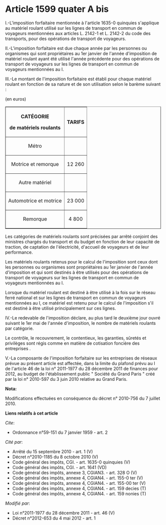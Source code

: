 # Article 1599 quater A bis

I.-L'imposition forfaitaire mentionnée à l'article 1635-0 quinquies s'applique au matériel roulant utilisé sur les lignes de
transport en commun de voyageurs mentionnées aux articles L. 2142-1 et L. 2142-2 du code des transports, pour des opérations
de transport de voyageurs. 

II.-L'imposition forfaitaire est due chaque année par les personnes ou organismes qui sont propriétaires au 1er janvier de
l'année d'imposition de matériel roulant ayant été utilisé l'année précédente pour des opérations de transport de voyageurs
sur les lignes de transport en commun de voyageurs mentionnées au I. 

III.-Le montant de l'imposition forfaitaire est établi pour chaque matériel roulant en fonction de sa nature et de son
utilisation selon le barème suivant : 

(en euros) 

<table border="1" width="680">
  <tbody>
    <tr>
      <th>

CATÉGORIE 

de matériels roulants 

</th>
      <th>

TARIFS 

</th>
    </tr>
    <tr>
      <td align="center">

Métro 

</td>
      <td align="center">
    </td></tr>
    <tr>
      <td align="center">

Motrice et remorque 

</td>
      <td align="center">

12 260 

</td>
    </tr>
    <tr>
      <td align="center">

Autre matériel 

</td>
      <td align="center">
    </td></tr>
    <tr>
      <td align="center">

Automotrice et motrice 

</td>
      <td align="center">

23 000 

</td>
    </tr>
    <tr>
      <td align="center">

Remorque 

</td>
      <td align="center">

4 800 

</td>
    </tr>
  </tbody>
</table>

Les catégories de matériels roulants sont précisées par arrêté conjoint des ministres chargés du transport et du budget en
fonction de leur capacité de traction, de captation de l'électricité, d'accueil de voyageurs et de leur performance. 

Les matériels roulants retenus pour le calcul de l'imposition sont ceux dont les personnes ou organismes sont propriétaires
au 1er janvier de l'année d'imposition et qui sont destinés à être utilisés pour des opérations de transport de voyageurs sur
les lignes de transport en commun de voyageurs mentionnées au I. 

Lorsque du matériel roulant est destiné à être utilisé à la fois sur le réseau ferré national et sur les lignes de transport
en commun de voyageurs mentionnées au I, ce matériel est retenu pour le calcul de l'imposition s'il est destiné à être
utilisé principalement sur ces lignes. 

IV.-Le redevable de l'imposition déclare, au plus tard le deuxième jour ouvré suivant le 1er mai de l'année d'imposition, le
nombre de matériels roulants par catégorie. 

Le contrôle, le recouvrement, le contentieux, les garanties, sûretés et privilèges sont régis comme en matière de cotisation
foncière des entreprises .

V.-La composante de l'imposition forfaitaire sur les entreprises de réseaux prévue au présent article est affectée, dans la
limite du plafond prévu au I de l'article 46 de la loi n° 2011-1977 du 28 décembre 2011 de finances pour 2012, au budget de
l'établissement public " Société du Grand Paris " créé par la loi n° 2010-597 du 3 juin 2010 relative au Grand Paris.

**Nota:**

Modifications effectuées en conséquence du décret n° 2010-756 du 7 juillet 2010.

**Liens relatifs à cet article**

_Cite_:

  - Ordonnance n°59-151 du 7 janvier 1959 - art. 2

_Cité par_:

  - Arrêté du 15 septembre 2010 - art. 1 (V)
  - Décret n°2010-1185 du 8 octobre 2010 (V)
  - Code général des impôts, CGI. - art. 1635-0 quinquies (V)
  - Code général des impôts, CGI. - art. 1641 (VD)
  - Code général des impôts, annexe 3, CGIAN3. - art. 328 O (V)
  - Code général des impôts, annexe 4, CGIAN4. - art. 155-0 ter (V)
  - Code général des impôts, annexe 4, CGIAN4. - art. 155-00 ter (V)
  - Code général des impôts, annexe 4, CGIAN4. - art. 159 decies (T)
  - Code général des impôts, annexe 4, CGIAN4. - art. 159 nonies (T)

_Modifié par_:

  - Loi n°2011-1977 du 28 décembre 2011 - art. 46 (V)
  - Décret n°2012-653 du 4 mai 2012 - art. 1
